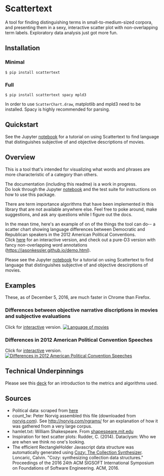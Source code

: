 # Scattertext
A tool for finding distinguishing terms in small-to-medium-sized
corpora, and presenting them in a sexy, interactive scatter plot with 
non-overlapping term labels.  Exploratory data analysis just 
got more fun.

## Installation

### Minimal

`$ pip install scattertext`

### Full

`$ pip install scattertext spacy mpld3`

In order to use `ScatterChart.draw`, matplotlib and mpld3 need to be 
installed.  Spacy is highly recommended for parsing. 
 
## Quickstart
 
See the Jupyter [notebook](https://jasonkessler.github.io/Subjective%2Bvs.%2BObjective.html) for a tutorial on using Scattertext to find language that distinguishes subjective of and objective descriptions of movies. 

## Overview
 
This is a tool that's intended for visualizing what words and phrases
 are more characteristic of a category than others. 

The documentation (including this readme) is a work in progress.  
Do look through the Jupyter 
[notebook](https://jasonkessler.github.io/Subjective%2Bvs.%2BObjective.html) 
and the test suite for instructions on how to use this package.

There are term importance algorithms that have been implemented in this 
library that are not available anywhere else.  Feel free to poke 
around, make suggestions, and ask any questions 
while I figure out the docs.

In the mean time, here's an example of on of the things the tool can 
do-- a scatter chart showing language differences between Democratic 
and Republican speakers in the 2012 American Political Conventions.  
Click [here](https://jasonkessler.github.io/fig.html) for an 
interactive version, and check out a pure-D3 version with 
fancy non-overlapping word annotations 
(https://jasonkessler.github.io/demo.html).

Please see the Jupyter [notebook](https://jasonkessler.github.io/Subjective%2Bvs.%2BObjective.html) for a tutorial on using Scattertext to find language that distinguishes subjective of and objective descirptions of movies. 

## Examples

These, as of December 5, 2016, are much faster in Chrome than Firefox.

### Differences between objective narrative discriptions in movies and subjective evaluations

Click for [interactive](https://jasonkessler.github.io/subj_obj_scatter.html) version.
[![Language of movies](https://jasonkessler.github.io/subj_obj_scatter.png)](https://jasonkessler.github.io/subj_obj_scatter.html)

### Differences in 2012 American Political Convention Speeches

Click for [interactive](https://jasonkessler.github.io/demo.html) version.
[![Differences in 2012 American Political Convention Speeches](https://jasonkessler.github.io/2012_conventions.png)](https://jasonkessler.github.io/demo.html)

## Technical Underpinnings

Please see this [deck](https://www.slideshare.net/JasonKessler/turning-unstructured-content-into-kernels-of-ideas) for an introduction to the metrics and algorithms used.

## Sources
* Political data: scraped from [here](http://www.nytimes.com/interactive/2012/09/06/us/politics/convention-word-counts.html?_r=0)
* count_1w: Peter Norvig assembled this file (downloaded from [norvig.com](http://norvig.com/ngrams/count_1w.txt)). See http://norvig.com/ngrams/ for an explanation of how it was gathered from a very large corpus.
* hamlet.txt: William Shakespeare. From [shapespeare.mit.edu](http://shakespeare.mit.edu/hamlet/full.html)
* Inspiration for text scatter plots: Rudder, C. (2014). Dataclysm: Who we are when we think no one's looking.
* The efficient RectangleHolder Javascript data structure was automatically generated using [Cozy: The Collection Synthesizer](https://github.com/uwplse/cozy).   Loncaric, Calvin. "Cozy: synthesizing collection data structures." Proceedings of the 2016 24th ACM SIGSOFT International Symposium on Foundations of Software Engineering. ACM, 2016.
 